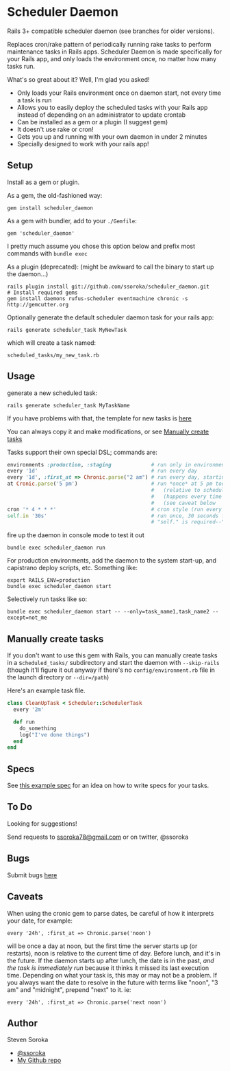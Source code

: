 # Scheduler Daemon

Rails 3+ compatible scheduler daemon (see branches for older versions).

Replaces cron/rake pattern of periodically running rake tasks to perform maintenance tasks in Rails apps. Scheduler Daemon is made specifically for your Rails app, and only loads the environment once, no matter how many tasks run.

What's so great about it? Well, I'm glad you asked!

- Only loads your Rails environment once on daemon start, not every time a task is run
- Allows you to easily deploy the scheduled tasks with your Rails app instead of depending on an administrator to update crontab
- Can be installed as a gem or a plugin (I suggest gem)
- It doesn't use rake or cron!
- Gets you up and running with your own daemon in under 2 minutes
- Specially designed to work with your rails app!

## Setup

Install as a gem or plugin.

As a gem, the old-fashioned way:

```
gem install scheduler_daemon
```

As a gem with bundler, add to your `./Gemfile`:

```
gem 'scheduler_daemon'
```
    
I pretty much assume you chose this option below and prefix most commands with `bundle exec`

As a plugin (deprecated): (might be awkward to call the binary to start up the daemon...)

```
rails plugin install git://github.com/ssoroka/scheduler_daemon.git
# Install required gems
gem install daemons rufus-scheduler eventmachine chronic -s http://gemcutter.org
```

Optionally generate the default scheduler daemon task for your rails app:

```
rails generate scheduler_task MyNewTask
```

which will create a task named:

```
scheduled_tasks/my_new_task.rb
```

## Usage

generate a new scheduled task:

```
rails generate scheduler_task MyTaskName
```

If you have problems with that, the template for new tasks is [here](lib/scheduler_daemon/rails/generators/scheduler_task/templates/scheduled_tasks/example_task.rb)
    
You can always copy it and make modifications, or see [Manually create tasks](#manually-create-tasks)

Tasks support their own special DSL; commands are:

```rb
environments :production, :staging             # run only in environments listed. (:all by default)
every '1d'                                     # run every day
every '1d', :first_at => Chronic.parse("2 am") # run every day, starting at 2 am (see caveat below)
at Cronic.parse('5 pm')                        # run *once* at 5 pm today
                                               #   (relative to scheduler start/restart time    )
                                               #   (happens every time scheduler starts/restarts)
                                               #   (see caveat below                            )
cron '* 4 * * *'                               # cron style (run every 4 am)
self.in '30s'                                  # run once, 30 seconds from scheduler start/restart
                                               # "self." is required--"in" is a keyword
```

fire up the daemon in console mode to test it out

```
bundle exec scheduler_daemon run
```

For production environments, add the daemon to the system start-up, and capistrano deploy scripts, etc.  Something like:

```
export RAILS_ENV=production
bundle exec scheduler_daemon start
```

Selectively run tasks like so:

```
bundle exec scheduler_daemon start -- --only=task_name1,task_name2 --except=not_me
```

## Manually create tasks

If you don't want to use this gem with Rails, you can manually create tasks in a s`cheduled_tasks/` subdirectory and start the daemon with `--skip-rails` (though it'll figure it out anyway if there's no `config/environment.rb` file in the launch directory or `--dir=/path`)

Here's an example task file.

```rb
class CleanUpTask < Scheduler::SchedulerTask
  every '2m'

  def run
    do_something
    log("I've done things")
  end
end
```

## Specs

See [this example spec](scheduler_daemon/spec/scheduled_tasks/session_cleaner_task_spec.rb) for an idea on how to write specs for your tasks.

## To Do

Looking for suggestions!

Send requests to ssoroka78@gmail.com or on twitter, @ssoroka

## Bugs

Submit bugs [here](http://github.com/ssoroka/scheduler_daemon/issues)

## Caveats

When using the cronic gem to parse dates, be careful of how it interprets your date, for example:

```
every '24h', :first_at => Chronic.parse('noon')
```

will be once a day at noon, but the first time the server starts up (or restarts), noon is relative to the current time of day.  Before lunch, and it's in the future.  If the daemon starts up after lunch, the date is in the past, *and the task is immediately run* because it thinks it missed its last execution time.  Depending on what your task is, this may or may not be a problem.  If you always want the date to resolve in the future with terms like "noon", "3 am" and "midnight", prepend "next" to it.  ie:

```
every '24h', :first_at => Chronic.parse('next noon')
```

## Author

Steven Soroka

* [@ssoroka](http://twitter.com/ssoroka)
* [My Github repo](http://github.com/ssoroka)

